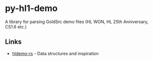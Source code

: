 # py-hl1-demo

A library for parsing GoldSrc demo files (HL WON, HL 25th Anniversary, CS1.6 etc.)

## Links

 - [hldemo-rs](https://github.com/YaLTeR/hldemo-rs) - Data structures and inspiration